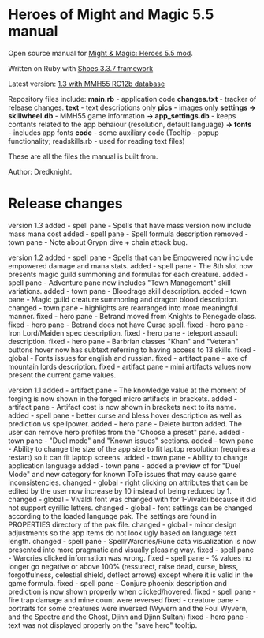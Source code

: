 # Heroes of Might and Magic 5.5 manual

Open source manual for [Might & Magic: Heroes 5.5 mod](http://www.moddb.com/mods/might-magic-heroes-55).

Written on Ruby with [Shoes 3.3.7 framework](http://walkabout.mvmanila.com)

Latest version: [1.3 with MMH55 RC12b database](https://www.moddb.com/mods/might-magic-heroes-55/downloads/mmh55-reference-manual-rc12b)
 
Repository files include:
**main.rb** - application code
**changes.txt** - tracker of release changes.
**text** - text descriptions only
**pics** - images only
**settings
 -> skillwheel.db** - MMH55 game information
 **-> app_settings.db** - keeps contants related to the app behaiour (resolution, default language)
 **-> fonts** - includes app fonts
**code** - some auxiliary code (Tooltip - popup functionality; readskills.rb - used for reading text files)

These are all the files the manual is built from.

Author: Dredknight.


# Release changes

version 1.3
added - spell pane - Spells that have mass version now include mass mana cost
added - spell pane - Spell formula description
removed - town pane - Note about Grypn dive + chain attack bug.


version 1.2
added - spell pane - Spells that can be Empowered now include empowered damage and mana stats.
added - spell pane - The 8th slot now presents magic guild summoning and formulas for each creature.
added - spell pane - Adventure pane now includes "Town Management" skill variations.
added - town pane - Bloodrage skill description.
added - town pane - Magic guild creature summoning and dragon blood description.
changed - town pane - highlights are rearranged into more meaningful manner.
fixed - hero pane - Betrand moved from Knights to Renegade class.
fixed - hero pane - Betrand does not have Curse spell.
fixed - hero pane - Iron Lord/Maiden spec description.
fixed - hero pane - teleport assault description.
fixed - hero pane - Barbrian classes "Khan" and "Veteran" buttons hover now has subtext referring to having access to 13 skills.
fixed - global - Fonts issues for english and russian.
fixed - artifact pane - axe of mountain lords description.
fixed - artifact pane - mini artifacts values now present the current game values.

version 1.1
added - artifact pane - The knowledge value at the moment of forging is now shown in the forged micro artifacts in brackets.
added - artifact pane - Artifact cost is now shown in brackets next to its name.
added - spell pane - better curse and bless hover description as well as prediction vs spellpower.
added - hero pane - Delete button added. The user can remove hero profiles from the "Choose a preset" pane.
added - town pane - "Duel mode" and "Known issues" sections.
added - town pane - Ability to change the size of the app size to fit laptop resolution (requires a restart) so it can fit laptop screens.
added - town pane - Ability to change application language
added - town pane - added a preview of for "Duel Mode" and new category for known ToTe issues that may cause game inconsistencies.
changed - global - right clicking on attributes that can be edited by the user now increase by 10 instead of being reduced by 1.
changed - global - Vivaldi font was changed with for 1-Vivaldi because it did not support cyrillic letters.
changed - global - font settings can be changed according to the loaded language pak. The settings are found in PROPERTIES directory of the pak file.
changed - global - minor design adjustments so the app items do not look ugly based on language text length.
changed - spell pane - Spell/Warcries/Rune data visualization is now presented into more pragmatic and visually pleasing way.
fixed - spell pane - Warcries clicked information was wrong.
fixed - spell pane - % values no longer go negative or above 100% (ressurect, raise dead, curse, bless, forgotfulness, celestial shield, deflect arrows) except where it is valid in the game formula.
fixed - spell pane - Conjure phoenix description and prediction is now shown properly when clicked/hovered.
fixed - spell pane - fire trap damage and mine count were reversed
fixed - creature pane - portraits for some creatures were inversed (Wyvern and the Foul Wyvern, and the Spectre and the Ghost, Djinn and Djinn Sultan)
fixed - hero pane - text was not displayed properly on the "save hero" tooltip.
